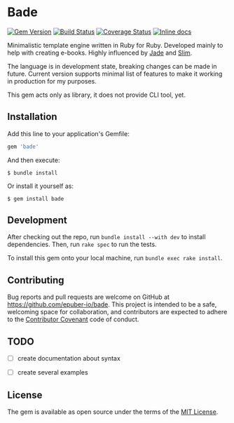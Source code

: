 
# Bade

[![Gem Version](https://badge.fury.io/rb/bade.svg)](http://badge.fury.io/rb/bade) [![Build Status](https://github.com/epuber-io/bade/actions/workflows/tests.yml/badge.svg)](https://github.com/epuber-io/bade/actions) [![Coverage Status](https://coveralls.io/repos/epuber-io/bade/badge.svg?branch=master&service=github)](https://coveralls.io/github/epuber-io/bade?branch=master) [![Inline docs](https://inch-ci.org/github/epuber-io/bade.svg?branch=master)](https://inch-ci.org/github/epuber-io/bade)


Minimalistic template engine written in Ruby for Ruby. Developed mainly to help with creating e-books. Highly influenced by [Jade](http://jade-lang.com) and [Slim](http://slim-lang.com).

The language is in development state, breaking changes can be made in future. Current version supports minimal list of features to make it working in production for my purposes.

This gem acts only as library, it does not provide CLI tool, yet.


## Installation

Add this line to your application's Gemfile:

```ruby
gem 'bade'
```

And then execute:

    $ bundle install

Or install it yourself as:

    $ gem install bade


## Development

After checking out the repo, run `bundle install --with dev` to install dependencies. Then, run `rake spec` to run the tests.

To install this gem onto your local machine, run `bundle exec rake install`.


## Contributing

Bug reports and pull requests are welcome on GitHub at https://github.com/epuber-io/bade. This project is intended to be a safe, welcoming space for collaboration, and contributors are expected to adhere to the [Contributor Covenant](contributor-covenant.org) code of conduct.


## TODO

- [ ] create documentation about syntax
- [ ] create several examples


## License

The gem is available as open source under the terms of the [MIT License](http://opensource.org/licenses/MIT).
